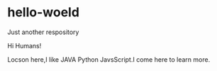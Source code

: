 # hello-woeld
Just another respository

Hi Humans!

Locson here,I like JAVA Python JavsScript.I come here to learn more.
